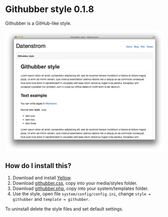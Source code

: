 Githubber style 0.1.8
=====================
Githubber is a GitHub-like style. 

![Screenshot](githubber-screenshot.jpg?raw=true)

How do I install this?
----------------------
1. Download and install [Yellow](https://github.com/markseu/yellowcms/).  
2. Download [githubber.css](githubber.css?raw=true), copy into your media/styles folder.  
3. Download [githubber.php](githubber.php?raw=true), copy into your system/templates folder.  
4. Use the style, open file `system/config/config.ini`, change `style = githubber` and `template = githubber`.  

To uninstall delete the style files and set default settings.